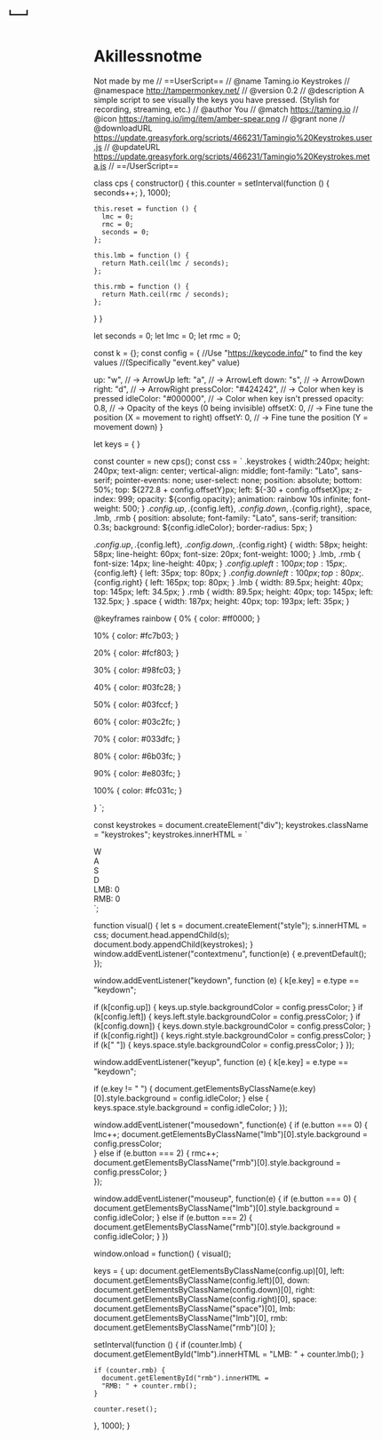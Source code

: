 # Akillessnotme
Not made by me
// ==UserScript==
// @name         Taming.io Keystrokes
// @namespace    http://tampermonkey.net/
// @version      0.2
// @description  A simple script to see visually the keys you have pressed. (Stylish for recording, streaming, etc.)
// @author       You
// @match        https://taming.io
// @icon         https://taming.io/img/item/amber-spear.png
// @grant        none
// @downloadURL https://update.greasyfork.org/scripts/466231/Tamingio%20Keystrokes.user.js
// @updateURL https://update.greasyfork.org/scripts/466231/Tamingio%20Keystrokes.meta.js
// ==/UserScript==

class cps {
  constructor() {
    this.counter = setInterval(function () {
      seconds++;
    }, 1000);

    this.reset = function () {
      lmc = 0;
      rmc = 0;
      seconds = 0;
    };

    this.lmb = function () {
      return Math.ceil(lmc / seconds);
    };

    this.rmb = function () {
      return Math.ceil(rmc / seconds);
    };
  }
}

let seconds = 0;
let lmc = 0;
let rmc = 0;

const k = {};
const config = {
  //Use "https://keycode.info/" to find the key values
  //(Specifically "event.key" value)

  up: "w",               // -> ArrowUp
  left: "a",             // -> ArrowLeft
  down: "s",             // -> ArrowDown
  right: "d",            // -> ArrowRight
  pressColor: "#424242", // -> Color when key is pressed
  idleColor: "#000000",  // -> Color when key isn't pressed
  opacity: 0.8,          // -> Opacity of the keys (0 being invisible)
  offsetX: 0,            // -> Fine tune the position (X = movement to right)
  offsetY: 0,            // -> Fine tune the position (Y = movement down)
}

let keys = {
}

const counter = new cps();
const css = `
.keystrokes {
  width:240px;
  height: 240px;
  text-align: center;
  vertical-align: middle;
  font-family: "Lato", sans-serif;
  pointer-events: none;
  user-select: none;
  position: absolute;
  bottom: 50%;
  top: ${272.8 + config.offsetY}px;
  left: ${-30 + config.offsetX}px;
  z-index: 999;
  opacity: ${config.opacity};
  animation: rainbow 10s infinite;
  font-weight: 500;
}
.${config.up},
.${config.left},
.${config.down},
.${config.right},
.space,
.lmb,
.rmb {
  position: absolute;
  font-family: "Lato", sans-serif;
  transition: 0.3s;
  background: ${config.idleColor};
  border-radius: 5px;
}
 
.${config.up},
.${config.left},
.${config.down},
.${config.right} {
  width: 58px;
  height: 58px;
  line-height: 60px;
  font-size: 20px;
  font-weight: 1000;
}
.lmb,
.rmb {
  font-size: 14px;
  line-height: 40px;
}
.${config.up} {
  left: 100px;
  top: 15px;
}
.${config.left} {
  left: 35px;
  top: 80px;
}
.${config.down} {
  left: 100px;
  top: 80px;
}
.${config.right} {
  left: 165px;
  top: 80px;
}
.lmb {
  width: 89.5px;
  height: 40px;
  top: 145px;
  left: 34.5px;
}
.rmb {
  width: 89.5px;
  height: 40px;
  top: 145px;
  left: 132.5px;
}
.space {
  width: 187px;
  height: 40px;
  top: 193px;
  left: 35px;
}
 
@keyframes rainbow
{
0%
{
color: #ff0000;
}
 
10%
{
color: #fc7b03;
}
 
20%
{
color: #fcf803;
}
 
30%
{
color: #98fc03;
}
 
40%
{
color: #03fc28;
}
 
50%
{
color: #03fccf;
}
 
60%
{
color: #03c2fc;
}
 
70%
{
color: #033dfc;
}
 
80%
{
color: #6b03fc;
}
 
90%
{
color: #e803fc;
}
 
100%
{
color: #fc031c;
}
 
}
`;

const keystrokes = document.createElement("div");
keystrokes.className = "keystrokes";
keystrokes.innerHTML = `
<div class="${config.up}">
    W
  </div>
  <!-- A -->
  <div class="${config.left}">
    A
  </div>
  <!-- S -->
  <div class="${config.down}">
    S
  </div>
  <!-- D -->
  <div class="${config.right}">
    D
  </div>
  <!-- LMB -->
  <div class="lmb">
    <span id="lmb">LMB: 0</span>
  </div>
  <!-- RMB -->
  <div class="rmb">
   <span id="rmb">RMB: 0</span>
  </div>
  <!-- SPACE -->
  <div class="space">
    <svg xmlns="http://www.w3.org/2000/svg" width="40px" style="position: absolute; top: 0px; left: 72.5px;" viewBox="0 0 512 512">
      <polygon fill="var(--ci-primary-color, currentColor)" points="40 288 40 416 464 416 464 288 432 288 432 384 72 384 72 288 40 288" class="ci-primary" />
    </svg>
  </div>
`;
 
function visual() {
  let s = document.createElement("style");
  s.innerHTML = css;
  document.head.appendChild(s);
  document.body.appendChild(keystrokes);
}
window.addEventListener("contextmenu", function(e) {
  e.preventDefault();
}); 
 
window.addEventListener("keydown", function (e) {
  k[e.key] = e.type == "keydown";
 
  if (k[config.up]) {
    keys.up.style.backgroundColor = config.pressColor;
  }
  if (k[config.left]) {
    keys.left.style.backgroundColor = config.pressColor;
  }
  if (k[config.down]) {
    keys.down.style.backgroundColor = config.pressColor;
  }
  if (k[config.right]) {
    keys.right.style.backgroundColor = config.pressColor;
  }
  if (k[" "]) {
    keys.space.style.backgroundColor = config.pressColor;
  }
});

window.addEventListener("keyup", function (e) {
  k[e.key] = e.type == "keydown";

  if (e.key != " ") {
    document.getElementsByClassName(e.key)[0].style.background = config.idleColor;
  } else {
    keys.space.style.background = config.idleColor;
  }
});

window.addEventListener("mousedown", function(e) {
	if (e.button === 0) {
  	lmc++;
    document.getElementsByClassName("lmb")[0].style.background = config.pressColor;   
  } else if (e.button === 2) {
  	rmc++;
    document.getElementsByClassName("rmb")[0].style.background = config.pressColor;
  }  
});

window.addEventListener("mouseup", function(e) {
		if (e.button === 0) {
    	document.getElementsByClassName("lmb")[0].style.background = config.idleColor;
    } else if (e.button === 2) {
    	document.getElementsByClassName("rmb")[0].style.background = config.idleColor;
    }
})

window.onload = function() {
  visual();

  keys = {
    up: document.getElementsByClassName(config.up)[0],
    left: document.getElementsByClassName(config.left)[0],
    down: document.getElementsByClassName(config.down)[0],
    right: document.getElementsByClassName(config.right)[0],
    space: document.getElementsByClassName("space")[0],
    lmb: document.getElementsByClassName("lmb")[0],
    rmb: document.getElementsByClassName("rmb")[0]
  };

  setInterval(function () {
    if (counter.lmb) {
      document.getElementById("lmb").innerHTML = 
      "LMB: " + counter.lmb();
    }

    if (counter.rmb) {
      document.getElementById("rmb").innerHTML =
      "RMB: " + counter.rmb();
    }
    
    counter.reset();
  }, 1000);
}
